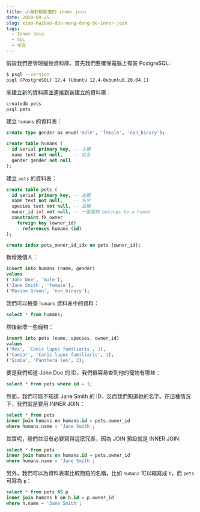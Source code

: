 ```yaml
---
title: 小海豹都能懂的 inner join
date: 2020-09-25
slug: xiao-haibao-dou-neng-dong-de-inner-join
tags:
  - Inner Join
  - SQL
  - 中文
---
```


假設我們要管理寵物資料庫。首先我們要確保電腦上有裝 PostgreSQL:

```bash
$ psql --version
psql (PostgreSQL) 12.4 (Ubuntu 12.4-0ubuntu0.20.04.1)
```

來建立新的資料庫並連接到新建立的資料庫：

```bash
createdb pets
psql pets
```

建立 `humans` 的資料表：

```sql
create type gender as enum('male', 'female', 'non_binary');

create table humans (
  id serial primary key, -- 主鍵
  name text not null,    -- 姓名
  gender gender not null
);
```

建立 `pets` 的資料表：

```sql
create table pets (
  id serial primary key, -- 主鍵
  name text not null,    -- 名字
  species text not null, -- 品種
  owner_id int not null, -- 一隻寵物 belongs to a human
  constraint fk_owner
    foreign key (owner_id)
      references humans (id)
);

create index pets_owner_id_idx on pets (owner_id);
```

新增幾個人：

```sql
insert into humans (name, gender)
values
('John Doe', 'male'),
('Jane Smith', 'female'),
('Marion Green', 'non_binary');
```

我們可以檢查 `humans` 資料表中的資料：

```sql
select * from humans;
```

然後新增一些寵物：

```sql
insert into pets (name, species, owner_id)
values
('Rex', 'Canis lupus familiaris', 1),
('Caesar', 'Canis lupus familiaris', 1),
('Simba', 'Panthera leo', 2);
```

要是我們知道 John Doe 的 ID，我們很容易查到他的寵物有哪些：

```sql
select * from pets where id = 1;
```

然而，我們可能不知道 Jane Smith 的 ID，反而我們知道她的名字。在這種情況下，我們就是要用 INNER JOIN：

```sql
select * from pets
inner join humans on humans.id = pets.owner_id
where humans.name = 'Jane Smith';
```

其實呢，我們並沒有必要寫得這麼冗長，因為 JOIN 預設就是 INNER JOIN:

```sql
select * from pets
inner join humans on humans.id = pets.owner_id
where humans.name = 'Jane Smith';
```

另外，我們可以為資料表取比較簡短的名稱，比如 `humans` 可以縮寫成 `h`，而 `pets` 可寫為 `p`：

```sql
select * from pets AS p
inner join humans h on h.id = p.owner_id
where h.name = 'Jane Smith';
```
